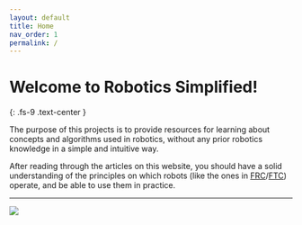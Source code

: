```yaml
---
layout: default
title: Home
nav_order: 1
permalink: /
---
```


# Welcome to Robotics Simplified!
{: .fs-9 .text-center }

The purpose of this projects is to provide resources for learning about concepts and algorithms used in robotics, without any prior robotics knowledge in a simple and intuitive way.

After reading through the articles on this website, you should have a solid understanding of the principles on which robots (like the ones in [FRC](https://www.firstinspires.org/robotics/frc)/[FTC](https://www.firstinspires.org/robotics/ftc)) operate, and be able to use them in practice.

---

<img src="{{site.baseurl}}/assets/images/logo.png">
